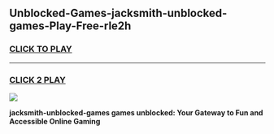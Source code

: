 
## Unblocked-Games-jacksmith-unblocked-games-Play-Free-rle2h
<h3>
<a href="https://premium76.site?title=jacksmith-unblocked-games&ref=18A1">CLICK TO PLAY</a></h3>
<hr>

<h3>
<a href="https://premium76.site?title=jacksmith-unblocked-games&ref=18A1">CLICK 2 PLAY</a>
  
</h3>

<a href="https://premium76.site?title=jacksmith-unblocked-games&ref=18A1"><img src="https://clearcache.store/games.png"></a>


**jacksmith-unblocked-games games unblocked: Your Gateway to Fun and Accessible Online Gaming**
